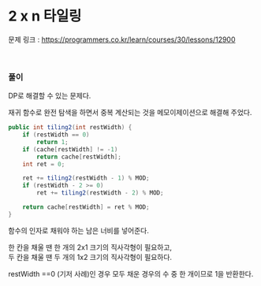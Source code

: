 2 x n 타일링
===

문제 링크 : https://programmers.co.kr/learn/courses/30/lessons/12900

<br>

### 풀이

DP로 해결할 수 있는 문제다.

재귀 함수로 완전 탐색을 하면서 중복 계산되는 것을 메모이제이션으로 해결해 주었다.

~~~java
public int tiling2(int restWidth) {
	if (restWidth == 0)
		return 1;
	if (cache[restWidth] != -1)
		return cache[restWidth];
	int ret = 0;

	ret += tiling2(restWidth - 1) % MOD;
	if (restWidth - 2 >= 0)
		ret += tiling2(restWidth - 2) % MOD;

	return cache[restWidth] = ret % MOD;
}
~~~

함수의 인자로 채워야 하는 남은 너비를 넣어준다.

한 칸을 채울 땐 한 개의 2x1 크기의 직사각형이 필요하고, <br>
두 칸을 채울 땐 두 개의 1x2 크기의 직사각형이 필요하다.

restWidth ==0 (기저 사례)인 경우 모두 채운 경우의 수 중 한 개이므로 1을 반환한다.